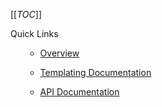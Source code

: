 [[_TOC_]]

<div class="related">
  <div class="related-title">Quick Links</div>
  
  <ul>
    <ul>
      <li><a href="/Home">Overview</a></li>
    </ul>
  </ul>
  
  <ul>
    <ul>
      <li><a href="/templating">Templating Documentation</a></li>
    </ul>
  </ul>
  
  <ul>
    <ul>
      <li><a href="/api">API Documentation</a></li>
    </ul>
  </ul>
</div>